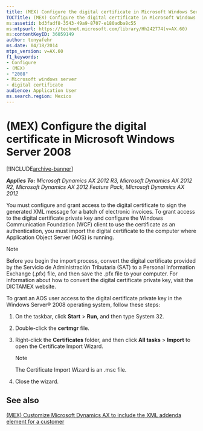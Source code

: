 ```yaml
---
title: (MEX) Configure the digital certificate in Microsoft Windows Server 2008
TOCTitle: (MEX) Configure the digital certificate in Microsoft Windows Server 2008
ms:assetid: bd3fadf8-3543-49a9-8707-e180adba8c55
ms:mtpsurl: https://technet.microsoft.com/library/Hh242774(v=AX.60)
ms:contentKeyID: 36059149
author: tonyafehr
ms.date: 04/18/2014
mtps_version: v=AX.60
f1_keywords:
- Configure
- (MEX)
- "2008"
- Microsoft windows server
- digital certificate
audience: Application User
ms.search.region: Mexico
---
```


# (MEX) Configure the digital certificate in Microsoft Windows Server 2008 


[!INCLUDE[archive-banner](includes/archive-banner.md)]


_**Applies To:** Microsoft Dynamics AX 2012 R3, Microsoft Dynamics AX 2012 R2, Microsoft Dynamics AX 2012 Feature Pack, Microsoft Dynamics AX 2012_

You must configure and grant access to the digital certificate to sign the generated XML message for a batch of electronic invoices. To grant access to the digital certificate private key and configure the Windows Communication Foundation (WCF) client to use the certificate as an authentication, you must import the digital certificate to the computer where Application Object Server (AOS) is running.


> [!NOTE]
> <P>Before you begin the import process, convert the digital certificate provided by the Servicio de Administración Tributaria (SAT) to a Personal Information Exchange (.pfx) file, and then save the .pfx file to your computer. For information about how to convert the digital certificate private key, visit the DICTAMEX website.</P>



To grant an AOS user access to the digital certificate private key in the Windows Server® 2008 operating system, follow these steps:

1.  On the taskbar, click **Start** \> **Run**, and then type System 32.

2.  Double-click the **certmgr** file.

3.  Right-click the **Certificates** folder, and then click **All tasks** \> **Import** to open the Certificate Import Wizard.
    

    > [!NOTE]
    > <P>The Certificate Import Wizard is an .msc file.</P>



4.  Close the wizard.

## See also

[(MEX) Customize Microsoft Dynamics AX to include the XML addenda element for a customer](mex-customize-microsoft-dynamics-ax-to-include-the-xml-addenda-element-for-a-customer.md)

  


